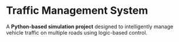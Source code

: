 # Traffic Management System

A **Python-based simulation project** designed to intelligently manage vehicle traffic on multiple roads using logic-based control.
